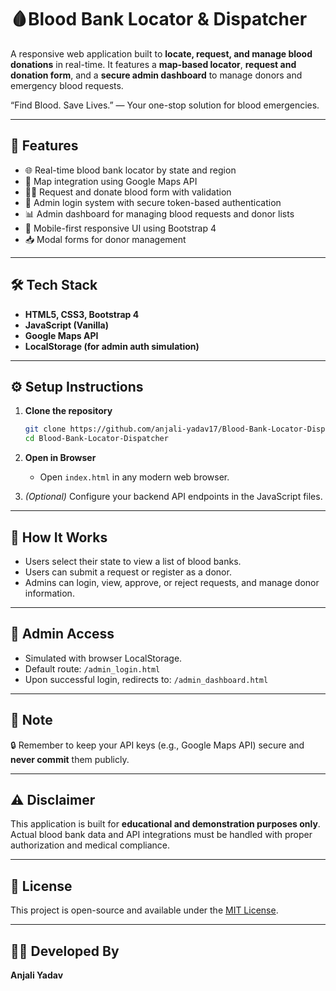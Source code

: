 # 🩸Blood Bank Locator & Dispatcher

A responsive web application built to **locate, request, and manage blood donations** in real-time. It features a **map-based locator**, **request and donation form**, and a **secure admin dashboard** to manage donors and emergency blood requests.

“Find Blood. Save Lives.” — Your one-stop solution for blood emergencies.  

---

## 🚀 Features

- 🌐 Real-time blood bank locator by state and region
- 🧭 Map integration using Google Maps API
- 🧑‍⚕️ Request and donate blood form with validation
- 🔐 Admin login system with secure token-based authentication
- 📊 Admin dashboard for managing blood requests and donor lists
- 📱 Mobile-first responsive UI using Bootstrap 4
- 📥 Modal forms for donor management

---

## 🛠️ Tech Stack

- **HTML5, CSS3, Bootstrap 4**
- **JavaScript (Vanilla)**
- **Google Maps API**
- **LocalStorage (for admin auth simulation)**

---

## ⚙️ Setup Instructions

1. **Clone the repository**
   ```bash
   git clone https://github.com/anjali-yadav17/Blood-Bank-Locator-Dispatcher.git
   cd Blood-Bank-Locator-Dispatcher
   ```

2. **Open in Browser**
   - Open `index.html` in any modern web browser.

3. *(Optional)* Configure your backend API endpoints in the JavaScript files.

---

## 🧪 How It Works

- Users select their state to view a list of blood banks.
- Users can submit a request or register as a donor.
- Admins can login, view, approve, or reject requests, and manage donor information.

---

## 📌 Admin Access

- Simulated with browser LocalStorage.
- Default route: `/admin_login.html`
- Upon successful login, redirects to: `/admin_dashboard.html`

---

## 📝 Note

🔒 Remember to keep your API keys (e.g., Google Maps API) secure and **never commit** them publicly.

---

## ⚠️ Disclaimer

This application is built for **educational and demonstration purposes only**.  
Actual blood bank data and API integrations must be handled with proper authorization and medical compliance.

---

## 📄 License

This project is open-source and available under the [MIT License](LICENSE).

---

## 👩‍💻 Developed By
**Anjali Yadav**  
